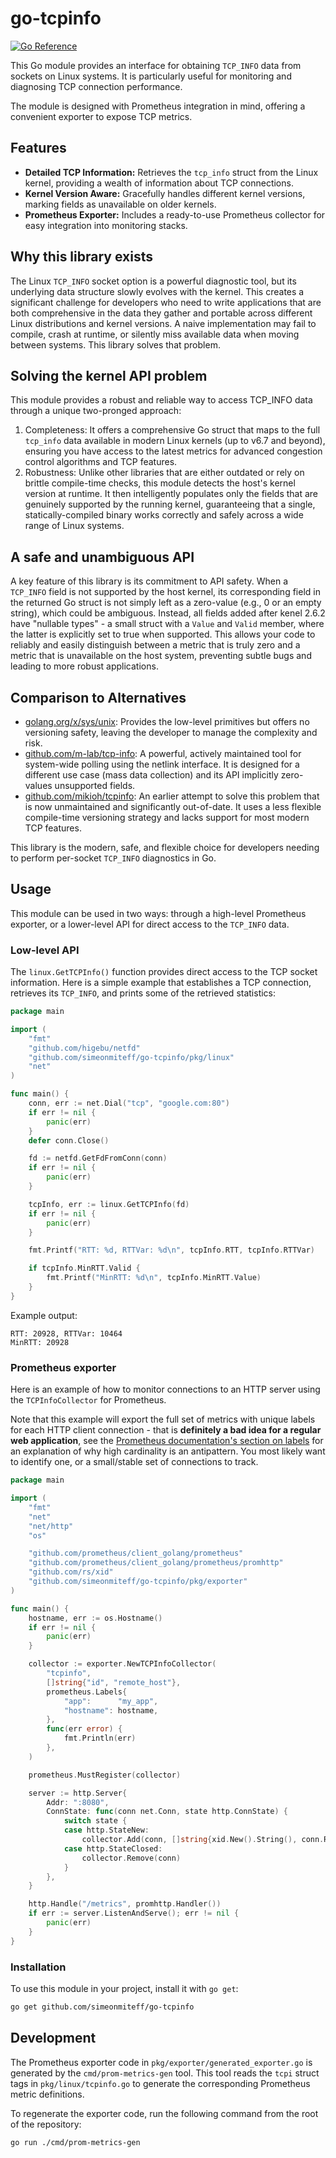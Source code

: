 # go-tcpinfo

[![Go Reference](https://pkg.go.dev/badge/github.com/simeonmiteff/go-tcpinfo.svg)](https://pkg.go.dev/github.com/simeonmiteff/go-tcpinfo)

This Go module provides an interface for obtaining `TCP_INFO` data from sockets on Linux systems. It is particularly useful for monitoring and diagnosing TCP connection performance.

The module is designed with Prometheus integration in mind, offering a convenient exporter to expose TCP metrics.

## Features

* **Detailed TCP Information:** Retrieves the `tcp_info` struct from the Linux kernel, providing a wealth of information about TCP connections.
* **Kernel Version Aware:** Gracefully handles different kernel versions, marking fields as unavailable on older kernels.
* **Prometheus Exporter:** Includes a ready-to-use Prometheus collector for easy integration into monitoring stacks.

## Why this library exists
The Linux `TCP_INFO` socket option is a powerful diagnostic tool, but its underlying data structure slowly evolves
with the kernel. This creates a significant challenge for developers who need to write applications that are both
comprehensive in the data they gather and portable across different Linux distributions and kernel versions. A naive
implementation may fail to compile, crash at runtime, or silently miss available data when moving between systems. This
library solves that problem.

## Solving the kernel API problem
This module provides a robust and reliable way to access TCP_INFO data through a unique two-pronged approach:

1. Completeness: It offers a comprehensive Go struct that maps to the full `tcp_info` data available in modern Linux
kernels (up to v6.7 and beyond), ensuring you have access to the latest metrics for advanced congestion control 
algorithms and TCP features.
2. Robustness: Unlike other libraries that are either outdated or rely on brittle compile-time checks, this module
detects the host's kernel version at runtime. It then intelligently populates only the fields that are genuinely
supported by the running kernel, guaranteeing that a single, statically-compiled binary works correctly and safely
across a wide range of Linux systems.

## A safe and unambiguous API

A key feature of this library is its commitment to API safety. When a `TCP_INFO` field is not supported by the host
kernel, its corresponding field in the returned Go struct is not simply left as a zero-value (e.g., 0 or an empty
string), which could be ambiguous. Instead, all fields added after kenel 2.6.2 have "nullable types" - a small struct
with a `Value` and `Valid` member, where the latter is explicitly set to true when supported. This allows your code
to reliably and easily distinguish between a metric that is truly zero and a metric that is unavailable on the host
system, preventing subtle bugs and leading to more robust applications.

## Comparison to Alternatives
- [golang.org/x/sys/unix](https://pkg.go.dev/golang.org/x/sys/unix#GetsockoptTCPInfo): Provides the low-level
primitives but offers no versioning safety, leaving the developer to manage the complexity and risk.
- [github.com/m-lab/tcp-info](https://github.com/m-lab/tcp-info): A powerful, actively maintained tool for system-wide
polling using the netlink interface. It is designed for a different use case (mass data collection) and its API
implicitly zero-values unsupported fields.
- [github.com/mikioh/tcpinfo](https://github.com/mikioh/tcpinfo): An earlier attempt to solve this problem that is
now unmaintained and significantly out-of-date. It uses a less flexible compile-time versioning strategy and lacks
support for most modern TCP features.

This library is the modern, safe, and flexible choice for developers needing to perform per-socket `TCP_INFO` diagnostics
in Go.

## Usage

This module can be used in two ways: through a high-level Prometheus exporter, or a lower-level API for direct
access to the `TCP_INFO` data.

### Low-level API

The `linux.GetTCPInfo()` function provides direct access to the TCP socket information. Here is a simple example
that establishes a TCP connection, retrieves its `TCP_INFO`, and prints some of the retrieved statistics:

```go
package main

import (
	"fmt"
	"github.com/higebu/netfd"
	"github.com/simeonmiteff/go-tcpinfo/pkg/linux"
	"net"
)

func main() {
	conn, err := net.Dial("tcp", "google.com:80")
	if err != nil {
		panic(err)
	}
	defer conn.Close()

	fd := netfd.GetFdFromConn(conn)
	if err != nil {
		panic(err)
	}

	tcpInfo, err := linux.GetTCPInfo(fd)
	if err != nil {
		panic(err)
	}

	fmt.Printf("RTT: %d, RTTVar: %d\n", tcpInfo.RTT, tcpInfo.RTTVar)

	if tcpInfo.MinRTT.Valid {
		fmt.Printf("MinRTT: %d\n", tcpInfo.MinRTT.Value)
	}
}
```

Example output:
```
RTT: 20928, RTTVar: 10464
MinRTT: 20928
```

### Prometheus exporter

Here is an example of how to monitor connections to an HTTP server using the `TCPInfoCollector` for Prometheus.

Note that this example will export the full set of metrics with unique labels for each HTTP client connection - that is
**definitely a bad idea for a regular web application**, see the [Prometheus documentation's section on labels](https://prometheus.io/docs/practices/naming/#labels) for an explanation
of why high cardinality is an antipattern. You most likely want to identify one, or a small/stable set of connections to
track.

```go
package main

import (
	"fmt"
	"net"
	"net/http"
	"os"

	"github.com/prometheus/client_golang/prometheus"
	"github.com/prometheus/client_golang/prometheus/promhttp"
	"github.com/rs/xid"
	"github.com/simeonmiteff/go-tcpinfo/pkg/exporter"
)

func main() {
	hostname, err := os.Hostname()
	if err != nil {
		panic(err)
	}

	collector := exporter.NewTCPInfoCollector(
		"tcpinfo",
		[]string{"id", "remote_host"},
		prometheus.Labels{
			"app":      "my_app",
			"hostname": hostname,
		},
		func(err error) {
			fmt.Println(err)
		},
	)

	prometheus.MustRegister(collector)

	server := http.Server{
		Addr: ":8080",
		ConnState: func(conn net.Conn, state http.ConnState) {
			switch state {
			case http.StateNew:
				collector.Add(conn, []string{xid.New().String(), conn.RemoteAddr().String()})
			case http.StateClosed:
				collector.Remove(conn)
			}
		},
	}

	http.Handle("/metrics", promhttp.Handler())
	if err := server.ListenAndServe(); err != nil {
		panic(err)
	}
}
```

### Installation

To use this module in your project, install it with `go get`:

```bash
go get github.com/simeonmiteff/go-tcpinfo
```

## Development

The Prometheus exporter code in `pkg/exporter/generated_exporter.go` is generated by the `cmd/prom-metrics-gen` tool. This tool reads the `tcpi` struct tags in `pkg/linux/tcpinfo.go` to generate the corresponding Prometheus metric definitions.

To regenerate the exporter code, run the following command from the root of the repository:

```bash
go run ./cmd/prom-metrics-gen
```

